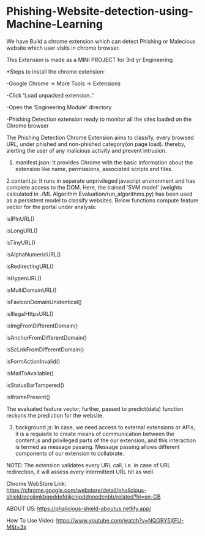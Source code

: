 # Phishing-Website-detection-using-Machine-Learning

We have Build a chrome extension which can detect Phishing or Malecious website which user visits in chrome browser.

This Extension is made as a MINI PROJECT for 3rd yr Engineering 

*Steps to install the chrome extension:

-Google Chrome -> More Tools -> Extensions

-Click 'Load unpacked extension..'

-Open the 'Engineering Module' directory

-Phishing Detection extension ready to monitor all the sites loaded on the Chrome browser

The Phishing Detection Chrome Extension aims to classify, every browsed URL, under phished and non-phished category(on page load). thereby, alerting the user of
any malicious activity and prevent intrusion.

1. manifest.json: It provides Chrome with the basic information about the extension like name, permissions, associated scripts and files.

2.content.js: It runs in separate unprivileged javscript environment and has complete access to the DOM. Here, the trained 'SVM model' (weights calculated in ./ML Algorithm Evaluation/run_algorithms.py) has been used as a persistent model to classify websites. Below functions compute feature vector for the portal under analysis:

isIPInURL()

isLongURL()

isTinyURL()

isAlphaNumericURL()

isRedirectingURL()

isHypenURL()

isMultiDomainURL()

isFaviconDomainUnidentical()

isIllegalHttpsURL()

isImgFromDifferentDomain()

isAnchorFromDifferentDomain()

isScLnkFromDifferentDomain()

isFormActionInvalid()

isMailToAvailable()

isStatusBarTampered()

isIframePresent()

The evaluated feature vector, further, passed to predict(data) function reckons the prediction for the website.

3. background.js: In case, we need access to external extensions or APIs, it is a requisite to create means of communication between the content.js and privileged parts of the our extension, and this interaction is termed as message passing. Message passing allows different components of our extension to collabrate.

NOTE: The extension validates every URL call, i.e. in case of URL redirection, it will assess every intermittent URL hit as well.

Chrome WebStore Link: https://chrome.google.com/webstore/detail/phalicious-shield/ecgjimkbgeddefdiijcinpddnnedcnbb/related?hl=en-GB

ABOUT US: https://phalicious-shield-aboutus.netlify.app/

How To Use Video: https://www.youtube.com/watch?v=NQGRY5XFU-M&t=3s
